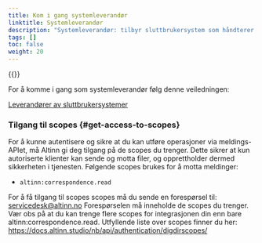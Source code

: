 ```yaml
---
title: Kom i gang systemleverandør
linktitle: Systemleverandør
description: "Systemleverandør: tilbyr sluttbrukersystem som håndterer mottak og lagring av Altinn Melding, gjennom en maskin-til-maskin-integrasjon."
tags: []
toc: false
weight: 20
---
```


{{<children />}}

For å komme i gang som systemleverandør følg denne veiledningen: 

[Leverandører av sluttbrukersystemer](https://samarbeid.digdir.no/altinn/kom-i-gang/2868)

### Tilgang til scopes {#get-access-to-scopes}
For å kunne autentisere og sikre at du kan utføre operasjoner via meldings-APIet, må Altinn gi deg tilgang på de scopes du trenger. Dette sikrer at kun autoriserte klienter kan sende og motta filer, og opprettholder dermed sikkerheten i tjenesten. Følgende scopes brukes for å motta meldinger:
- `altinn:correspondence.read`

For å få tilgang til scopes scopes må du sende en forespørsel til: servicedesk@altinn.no 
Forespørselen må inneholde de scopes du trenger. Vær obs på at du kan trenge flere scopes for integrasjonen din enn bare altinn:correspondence.read. 
Utfyllende liste over scopes finner du her: 
https://docs.altinn.studio/nb/api/authentication/digdirscopes/ 
